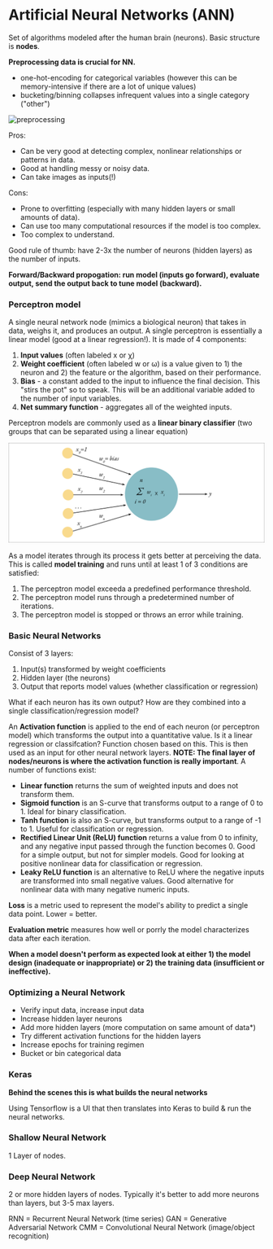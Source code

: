 # Artificial Neural Networks (ANN)

Set of algorithms modeled after the human brain (neurons). Basic structure is **nodes**.

**Preprocessing data is crucial for NN.**
- one-hot-encoding for categorical variables (however this can be memory-intensive if there are a lot of unique values)
- bucketing/binning collapses infrequent values into a single category ("other")

![preprocessing]()

Pros:
- Can be very good at detecting complex, nonlinear relationships or patterns in data.
- Good at handling messy or noisy data.
- Can take images as inputs(!)

Cons:
- Prone to overfitting (especially with many hidden layers or small amounts of data).
- Can use too many computational resources if the model is too complex.
- Too complex to understand.

Good rule of thumb: have 2-3x the number of neurons (hidden layers) as the number of inputs.

**Forward/Backward propogation: run model (inputs go forward), evaluate output, send the output back to tune model (backward).**

### Perceptron model

A single neural network node (mimics a biological neuron) that takes in data, weighs it, and produces an output. A single perceptron is essentially a linear model (good at a linear regression!). It is made of 4 components:

1. **Input values** (often labeled x or χ)
2. **Weight coefficient** (often labeled w or ω) is a value given to 1) the neuron and 2) the feature or the algorithm, based on their performance.
3. **Bias** - a constant added to the input to influence the final decision. This "stirs the pot" so to speak. This will be an additional variable added to the number of input variables.
4. **Net summary function** - aggregates all of the weighted inputs.

Perceptron models are commonly used as a **linear binary classifier** (two groups that can be separated using a linear equation)

![perceptron_model](https://github.com/conorwhanson/coding_reference/blob/main/Neural_Networks/resources/perceptron_model.png)

As a model iterates through its process it gets better at perceiving the data. This is called **model training** and runs until at least 1 of 3 conditions are satisfied:
1. The perceptron model exceeda a predefined performance threshold.
2. The perceptron model runs through a predetermined number of iterations.
3. The perceptron model is stopped or throws an error while training.

### Basic Neural Networks

Consist of 3 layers:
1. Input(s) transformed by weight coefficients
2. Hidden layer (the neurons)
3. Output that reports model values (whether classification or regression)

What if each neuron has its own output? How are they combined into a single classification/regression model?

An **Activation function** is applied to the end of each neuron (or perceptron model) which transforms the output into a quantitative value. Is it a linear regression or classifcation? Function chosen based on this. This is then used as an input for other neural network layers. **NOTE: The final layer of nodes/neurons is where the activation function is really important**. A number of functions exist:

- **Linear function** returns the sum of weighted inputs and does not transform them.
- **Sigmoid function** is an S-curve that transforms output to a range of 0 to 1. Ideal for binary classification.
- **Tanh function** is also an S-curve, but transforms output to a range of -1 to 1. Useful for classification or regression.
- **Rectified Linear Unit (ReLU) function** returns a value from 0 to infinity, and any negative input passed through the function becomes 0. Good for a simple output, but not for simpler models. Good for looking at positive nonlinear data for classification or regression.
- **Leaky ReLU function** is an alternative to ReLU where the negative inputs are transformed into small negative values. Good alternative for nonlinear data with many negative numeric inputs.

**Loss** is a metric used to represent the model's ability to predict a single data point. Lower = better.

**Evaluation metric** measures how well or porrly the model characterizes data after each iteration.

**When a model doesn't perform as expected look at either 1) the model design (inadequate or inappropriate) or 2) the training data (insufficient or ineffective).**

### Optimizing a Neural Network
- Verify input data, increase input data
- Increase hidden layer neurons
- Add more hidden layers (more computation on same amount of data*)
- Try different activation functions for the hidden layers
- Increase epochs for training regimen
- Bucket or bin categorical data

### Keras

**Behind the scenes this is what builds the neural networks**

Using Tensorflow is a UI that then translates into Keras to build & run the neural networks.

### Shallow Neural Network
1 Layer of nodes.

### Deep Neural Network
2 or more hidden layers of nodes.
Typically it's better to add more neurons than layers, but 3-5 max layers.

RNN = Recurrent Neural Network (time series)
GAN = Generative Adversarial Network
CMM = Convolutional Neural Network (image/object recognition)